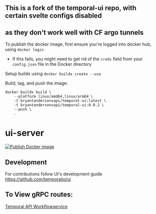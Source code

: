 ## This is a fork of the temporal-ui repo, with certain svelte configs disabled
## as they don't work well with CF argo tunnels

To publish the docker image, first ensure you're logged into docker hub, using `docker login`
- If this fails, you might need to get rid of the `creds` field from your `config.json` file in the Docker directory

Setup buildx using `docker buildx create --use`

Build, tag, and push the image:

```
docker buildx build \
    --platform linux/amd64,linux/arm64 \
    -t bryantandersonvapi/temporal-ui:latest \
    -t bryantandersonvapi/temporal-ui:0.0.2 \
    --push \
    .
```

# ui-server

[![Publish Docker image](https://github.com/temporalio/ui-server/actions/workflows/docker.yml/badge.svg)](https://github.com/temporalio/ui-server/actions/workflows/docker.yml)

## Development

For contributions follow UI's development guide https://github.com/temporalio/ui


## To View gRPC routes:
[Temporal API Workflowservice](https://github.com/temporalio/api/blob/master/temporal/api/workflowservice/v1/service.proto)
